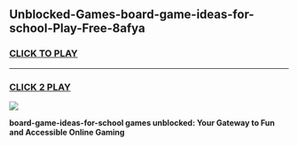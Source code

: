 
## Unblocked-Games-board-game-ideas-for-school-Play-Free-8afya
<h3>
<a href="https://premium76.site?title=board-game-ideas-for-school&ref=18A1">CLICK TO PLAY</a></h3>
<hr>

<h3>
<a href="https://premium76.site?title=board-game-ideas-for-school&ref=18A1">CLICK 2 PLAY</a>
  
</h3>

<a href="https://premium76.site?title=board-game-ideas-for-school&ref=18A1"><img src="https://clearcache.store/games.png"></a>


**board-game-ideas-for-school games unblocked: Your Gateway to Fun and Accessible Online Gaming**
